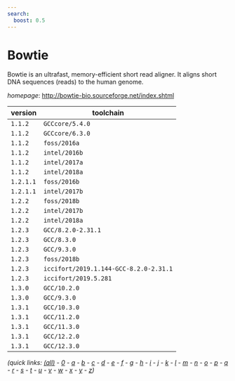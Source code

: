 ```yaml
---
search:
  boost: 0.5
---
```

# Bowtie

Bowtie is an ultrafast, memory-efficient short read aligner. It aligns short DNA sequences (reads) to the human genome.

*homepage*: <http://bowtie-bio.sourceforge.net/index.shtml>

version | toolchain
--------|----------
``1.1.2`` | ``GCCcore/5.4.0``
``1.1.2`` | ``GCCcore/6.3.0``
``1.1.2`` | ``foss/2016a``
``1.1.2`` | ``intel/2016b``
``1.1.2`` | ``intel/2017a``
``1.1.2`` | ``intel/2018a``
``1.2.1.1`` | ``foss/2016b``
``1.2.1.1`` | ``intel/2017b``
``1.2.2`` | ``foss/2018b``
``1.2.2`` | ``intel/2017b``
``1.2.2`` | ``intel/2018a``
``1.2.3`` | ``GCC/8.2.0-2.31.1``
``1.2.3`` | ``GCC/8.3.0``
``1.2.3`` | ``GCC/9.3.0``
``1.2.3`` | ``foss/2018b``
``1.2.3`` | ``iccifort/2019.1.144-GCC-8.2.0-2.31.1``
``1.2.3`` | ``iccifort/2019.5.281``
``1.3.0`` | ``GCC/10.2.0``
``1.3.0`` | ``GCC/9.3.0``
``1.3.1`` | ``GCC/10.3.0``
``1.3.1`` | ``GCC/11.2.0``
``1.3.1`` | ``GCC/11.3.0``
``1.3.1`` | ``GCC/12.2.0``
``1.3.1`` | ``GCC/12.3.0``


*(quick links: [(all)](../index.md) - [0](../0/index.md) - [a](../a/index.md) - [b](../b/index.md) - [c](../c/index.md) - [d](../d/index.md) - [e](../e/index.md) - [f](../f/index.md) - [g](../g/index.md) - [h](../h/index.md) - [i](../i/index.md) - [j](../j/index.md) - [k](../k/index.md) - [l](../l/index.md) - [m](../m/index.md) - [n](../n/index.md) - [o](../o/index.md) - [p](../p/index.md) - [q](../q/index.md) - [r](../r/index.md) - [s](../s/index.md) - [t](../t/index.md) - [u](../u/index.md) - [v](../v/index.md) - [w](../w/index.md) - [x](../x/index.md) - [y](../y/index.md) - [z](../z/index.md))*

